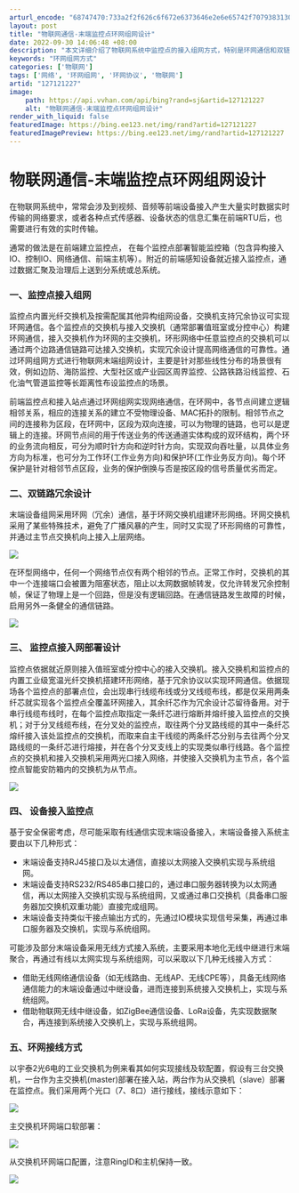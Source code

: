 ```yaml
---
arturl_encode: "68747470:733a2f2f626c6f672e6373646e2e6e65742f7079383130352f:61727469636c652f64657461696c732f313237313231323237"
layout: post
title: "物联网通信-末端监控点环网组网设计"
date: 2022-09-30 14:06:48 +08:00
description: "本文详细介绍了物联网系统中监控点的接入组网方式，特别是环网通信和双链路冗余设计。监控点通过智能监控箱"
keywords: "环网组网方式"
categories: ['物联网']
tags: ['网络', '环网组网', '环网协议', '物联网']
artid: "127121227"
image:
    path: https://api.vvhan.com/api/bing?rand=sj&artid=127121227
    alt: "物联网通信-末端监控点环网组网设计"
render_with_liquid: false
featuredImage: https://bing.ee123.net/img/rand?artid=127121227
featuredImagePreview: https://bing.ee123.net/img/rand?artid=127121227
---
```


# 物联网通信-末端监控点环网组网设计

在物联网系统中，常常会涉及到视频、音频等前端设备接入产生大量实时数据实时传输的网络要求，或者各种点式传感器、设备状态的信息汇集在前端RTU后，也需要进行有效的实时传输。

通常的做法是在前端建立监控点， 在每个监控点部署智能监控箱（包含异构接入IO、控制IO、网络通信、前端主机等）。附近的前端感知设备就近接入监控点，通过数据汇聚及治理后上送到分系统或总系统。

### 一、监控点接入组网

监控点内置光纤交换机及按需配属其他异构组网设备，交换机支持冗余协议可实现环网通信。各个监控点的交换机与接入交换机（通常部署值班室或分控中心）构建环网通信，接入交换机作为环网的主交换机，环形网络中任意监控点的交换机可以通过两个边路通信链路可达接入交换机，实现冗余设计提高网络通信的可靠性。通过环网组网方式进行物联网末端组网设计，主要是针对那些线性分布的场景很有效，例如边防、海防监控、大型社区或产业园区周界监控、公路铁路沿线监控、石化油气管道监控等长距离性布设监控点的场景。

前端监控点和接入站点通过环网组网实现网络通信，在环网中，各节点间建立逻辑相邻关系，相应的连接关系的建立不受物理设备、MAC拓扑的限制。相邻节点之间的连接称为区段，在环网中，区段为双向连接，可以为物理的链路，也可以是逻辑上的连接。环网节点间的用于传送业务的传送通道实体构成的双环结构，两个环的业务流向相反，可分为顺时针方向和逆时针方向，实现双向吞吐量，以具体业务方向为标准，也可分为工作环(工作业务方向)和保护环(工作业务反方向)。每个环保护是针对相邻节点区段，业务的保护倒换与否是按区段的信号质量优劣而定。

### 二、双链路冗余设计

末端设备组网采用环网（冗余）通信，基于环网交换机组建环形网络。环网交换机采用了某些特殊技术，避免了广播风暴的产生，同时又实现了环形网络的可靠性，并通过主节点交换机向上接入上层网络。

![](https://i-blog.csdnimg.cn/blog_migrate/500b5a3554286d03877960fd23761389.png)

在环型网络中，任何一个网络节点仅有两个相邻的节点。正常工作时，交换机的其中一个连接端口会被置为阻塞状态，阻止以太网数据帧转发，仅允许转发冗余控制帧，保证了物理上是一个回路，但是没有逻辑回路。在通信链路发生故障的时候，启用另外一条健全的通信链路。

![](https://i-blog.csdnimg.cn/blog_migrate/833b8007b46b9cc862be401cf6605a49.png)

### 三、 监控点接入网部署设计

监控点依据就近原则接入值班室或分控中心的接入交换机。接入交换机和监控点的内置工业级宽温光纤交换机搭建环形网络，基于冗余协议以实现环网通信。依据现场各个监控点的部署点位，会出现串行线缆布线或分叉线缆布线，都是仅采用两条纤芯就实现各个监控点全覆盖环网接入，其余纤芯作为冗余设计芯留待备用。对于串行线缆布线时，在每个监控点取指定一条纤芯进行熔断并熔纤接入监控点的交换机；对于分叉线缆布线，在分叉处的监控点，取往两个分叉路线缆的其中一条纤芯熔纤接入该处监控点的交换机，而取来自主干线缆的两条纤芯分别与去往两个分叉路线缆的一条纤芯进行熔接，并在各个分叉支线上的实现类似串行线路。各个监控点的交换机和接入交换机采用两光口接入网络，并使接入交换机为主节点，各个监控点智能安防箱内的交换机为从节点。

![](https://i-blog.csdnimg.cn/blog_migrate/94a3f0581ceca6be420326060f3c58ed.png)

### 四、 设备接入监控点

基于安全保密考虑，尽可能采取有线通信实现末端设备接入，末端设备接入系统主要由以下几种形式：

* 末端设备支持RJ45接口及以太通信，直接以太网接入交换机实现与系统组网。
* 末端设备支持RS232/RS485串口接口的，通过串口服务器转换为以太网通信，再以太网接入交换机实现与系统组网，又或通过串口交换机（具备串口服务器加交换机双重功能）直接完成组网。
* 末端设备支持类似干接点输出方式的，先通过IO模块实现信号采集，再通过串口服务器及交换机，实现与系统组网。

可能涉及部分末端设备采用无线方式接入系统，主要采用本地化无线中继进行末端聚合，再通过有线以太网实现与系统组网，可以采取以下几种无线接入方式：

* 借助无线网络通信设备（如无线路由、无线AP、无线CPE等），具备无线网络通信能力的末端设备通过中继设备，进而连接到系统接入交换机上，实现与系统组网。
* 借助物联网无线中继设备，如ZigBee通信设备、LoRa设备，先实现数据聚合，再连接到系统接入交换机上，实现与系统组网。

### 五、环网接线方式

以宇泰2光6电的工业交换机为例来看其如何实现接线及软配置，假设有三台交换机，一台作为主交换机(master)部署在接入站，两台作为从交换机（slave）部署在监控点。我们采用两个光口（7、8口）进行接线，接线示意如下：

![](https://i-blog.csdnimg.cn/blog_migrate/d492a2b514f789abacd5669df4508bd3.png)

主交换机环网端口软部署：

![](https://i-blog.csdnimg.cn/blog_migrate/e185089f64e2a36435393d9623901b80.png)

从交换机环网端口配置，注意RingID和主机保持一致。

![](https://i-blog.csdnimg.cn/blog_migrate/349c890226219a455bb41d36ca664de0.png)